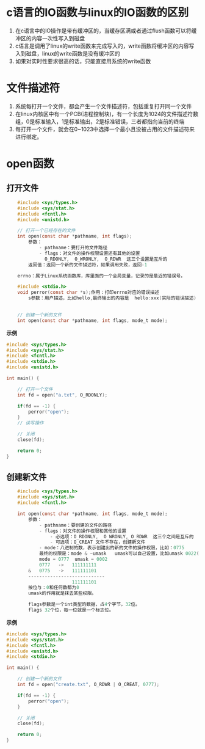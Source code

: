 # c语言的IO函数与linux的IO函数的区别
1. 在c语言中的IO操作是带有缓冲区的，当缓存区满或者通过flush函数可以将缓冲区的内容一次性写入到磁盘  
2. c语言是调用了linux的write函数来完成写入的，write函数将缓冲区的内容写入到磁盘，linux的write函数是没有缓冲区的  
3. 如果对实时性要求很高的话，只能直接用系统的write函数  
# 文件描述符
1. 系统每打开一个文件，都会产生一个文件描述符，包括重复打开同一个文件  
2. 在linux内核区中有一个PCB(进程控制块)，有一个长度为1024的文件描述符数组，0是标准输入，1是标准输出，2是标准错误，三者都指向当前的终端  
3. 每打开一个文件，就会在0~1023中选择一个最小且没被占用的文件描述符来进行绑定。
# open函数
## 打开文件
```c
    #include <sys/types.h>
    #include <sys/stat.h>
    #include <fcntl.h>
    #include <unistd.h>

    // 打开一个已经存在的文件
    int open(const char *pathname, int flags);
        参数：
            - pathname：要打开的文件路径
            - flags：对文件的操作权限设置还有其他的设置
              O_RDONLY,  O_WRONLY,  O_RDWR  这三个设置是互斥的
        返回值：返回一个新的文件描述符，如果调用失败，返回-1

    errno：属于Linux系统函数库，库里面的一个全局变量，记录的是最近的错误号。

    #include <stdio.h>
    void perror(const char *s);作用：打印errno对应的错误描述
        s参数：用户描述，比如hello,最终输出的内容是  hello:xxx(实际的错误描述)
    

    // 创建一个新的文件
    int open(const char *pathname, int flags, mode_t mode);
```
**示例**
```c
#include <sys/types.h>
#include <sys/stat.h>
#include <fcntl.h>
#include <stdio.h>
#include <unistd.h>

int main() {

    // 打开一个文件
    int fd = open("a.txt", O_RDONLY);

    if(fd == -1) {
        perror("open");
    }
    // 读写操作

    // 关闭
    close(fd);

    return 0;
}
```
## 创建新文件
```c
    #include <sys/types.h>
    #include <sys/stat.h>
    #include <fcntl.h>

    int open(const char *pathname, int flags, mode_t mode);
        参数：
            - pathname：要创建的文件的路径
            - flags：对文件的操作权限和其他的设置
                - 必选项：O_RDONLY,  O_WRONLY, O_RDWR  这三个之间是互斥的
                - 可选项：O_CREAT 文件不存在，创建新文件
            - mode：八进制的数，表示创建出的新的文件的操作权限，比如：0775
            最终的权限是：mode & ~umask   umask可以自己设置，比如umask 0022(设置只对当前终端有效)
            mode = 0777  umask = 0002
            0777   ->   111111111
        &   0775   ->   111111101
        ----------------------------
                        111111101
        按位与：0和任何数都为0
        umask的作用就是抹去某些权限。

        flags参数是一个int类型的数据，占4个字节，32位。
        flags 32个位，每一位就是一个标志位。
```

**示例**
```c
#include <sys/types.h>
#include <sys/stat.h>
#include <fcntl.h>
#include <unistd.h>
#include <stdio.h>

int main() {

    // 创建一个新的文件
    int fd = open("create.txt", O_RDWR | O_CREAT, 0777);

    if(fd == -1) {
        perror("open");
    }

    // 关闭
    close(fd);

    return 0;
}
```

